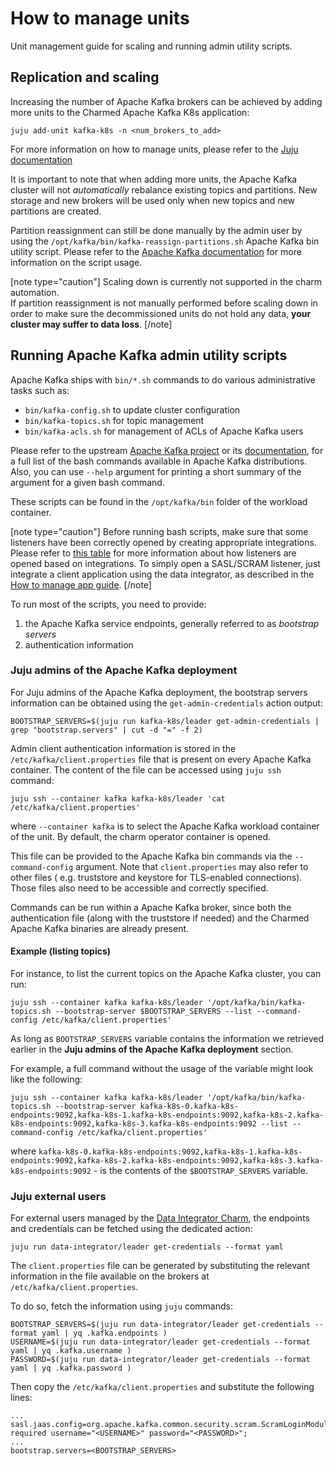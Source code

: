 # How to manage units

Unit management guide for scaling and running admin utility scripts.

## Replication and scaling

Increasing the number of Apache Kafka brokers can be achieved by adding more units
to the Charmed Apache Kafka K8s application:

```shell
juju add-unit kafka-k8s -n <num_brokers_to_add>
```

For more information on how to manage units, please refer to the [Juju documentation](https://juju.is/docs/juju/manage-units)

It is important to note that when adding more units, the Apache Kafka cluster will not 
*automatically* rebalance existing topics and partitions. New storage and new brokers
will be used only when new topics and new partitions are created. 

Partition reassignment can still be done manually by the admin user by using the 
`/opt/kafka/bin/kafka-reassign-partitions.sh` Apache Kafka bin utility script. Please refer to the
[Apache Kafka documentation](https://kafka.apache.org/documentation/#basic_ops_partitionassignment) for more information on the script usage. 

[note type="caution"]
Scaling down is currently not supported in the charm automation.  
If partition reassignment is not manually performed before scaling down in order 
to make sure the decommissioned units do not hold any data, **your cluster may 
suffer to data loss**. 
[/note]

## Running Apache Kafka admin utility scripts

Apache Kafka ships with `bin/*.sh` commands to do various administrative tasks such as:

* `bin/kafka-config.sh` to update cluster configuration
* `bin/kafka-topics.sh` for topic management
* `bin/kafka-acls.sh` for management of ACLs of Apache Kafka users

Please refer to the upstream [Apache Kafka project](https://github.com/apache/kafka/tree/trunk/bin) or its [documentation](https://kafka.apache.org/documentation/#basic_ops), 
for a full list of the bash commands available in Apache Kafka distributions. Also, you can 
use `--help` argument for printing a short summary of the argument for a given 
bash command. 

These scripts can be found in the `/opt/kafka/bin` folder of the workload container.

[note type="caution"]
Before running bash scripts, make sure that some listeners have been correctly 
opened by creating appropriate integrations. Please refer to [this table](/t/charmed-kafka-k8s-documentation-reference-listeners/13270) for more 
information about how listeners are opened based on integrations. To simply open a 
SASL/SCRAM listener, just integrate a client application using the data integrator, 
as described in the [How to manage app guide](/t/charmed-kafka-k8s-how-to-manage-app/10293).
[/note]

To run most of the scripts, you need to provide:

1. the Apache Kafka service endpoints, generally referred to as *bootstrap servers* 
2. authentication information 

### Juju admins of the Apache Kafka deployment

For Juju admins of the Apache Kafka deployment, the bootstrap servers information can 
be obtained using the `get-admin-credentials` action output:

```
BOOTSTRAP_SERVERS=$(juju run kafka-k8s/leader get-admin-credentials | grep "bootstrap.servers" | cut -d "=" -f 2)
```

Admin client authentication information is stored in the 
`/etc/kafka/client.properties` file that is present on every Apache Kafka
container. The content of the file can be accessed using `juju ssh` command:

```
juju ssh --container kafka kafka-k8s/leader 'cat /etc/kafka/client.properties'
```

where `--container kafka` is to select the Apache Kafka workload container of the unit. By default, the charm operator container is opened.

This file can be provided to the Apache Kafka bin commands via the `--command-config`
argument. Note that `client.properties` may also refer to other files (
e.g. truststore and keystore for TLS-enabled connections). Those
files also need to be accessible and correctly specified. 

Commands can be run within a Apache Kafka broker, since both the authentication 
file (along with the truststore if needed) and the Charmed Apache Kafka binaries are 
already present. 

#### Example (listing topics)

For instance, to list the current topics on the Apache Kafka cluster, you can run:

```shell
juju ssh --container kafka kafka-k8s/leader '/opt/kafka/bin/kafka-topics.sh --bootstrap-server $BOOTSTRAP_SERVERS --list --command-config /etc/kafka/client.properties'
```

As long as `BOOTSTRAP_SERVERS` variable contains the information we retrieved earlier in the **Juju admins of the Apache Kafka deployment** section.

For example, a full command without the usage of the variable might look like the following:

```shell
juju ssh --container kafka kafka-k8s/leader '/opt/kafka/bin/kafka-topics.sh --bootstrap-server kafka-k8s-0.kafka-k8s-endpoints:9092,kafka-k8s-1.kafka-k8s-endpoints:9092,kafka-k8s-2.kafka-k8s-endpoints:9092,kafka-k8s-3.kafka-k8s-endpoints:9092 --list --command-config /etc/kafka/client.properties'
```

where `kafka-k8s-0.kafka-k8s-endpoints:9092,kafka-k8s-1.kafka-k8s-endpoints:9092,kafka-k8s-2.kafka-k8s-endpoints:9092,kafka-k8s-3.kafka-k8s-endpoints:9092` - is the contents of the `$BOOTSTRAP_SERVERS` variable.

### Juju external users

For external users managed by the  [Data Integrator Charm](https://charmhub.io/data-integrator), 
the endpoints and credentials can be fetched using the dedicated action:

```shell
juju run data-integrator/leader get-credentials --format yaml
```

The `client.properties` file can be generated by substituting the relevant information in the 
file available on the brokers at `/etc/kafka/client.properties`.

To do so, fetch the information using `juju` commands:

```
BOOTSTRAP_SERVERS=$(juju run data-integrator/leader get-credentials --format yaml | yq .kafka.endpoints )
USERNAME=$(juju run data-integrator/leader get-credentials --format yaml | yq .kafka.username )
PASSWORD=$(juju run data-integrator/leader get-credentials --format yaml | yq .kafka.password )
```

Then copy the `/etc/kafka/client.properties` and substitute the following lines:

```
...
sasl.jaas.config=org.apache.kafka.common.security.scram.ScramLoginModule required username="<USERNAME>" password="<PASSWORD>";
...
bootstrap.servers=<BOOTSTRAP_SERVERS>
```